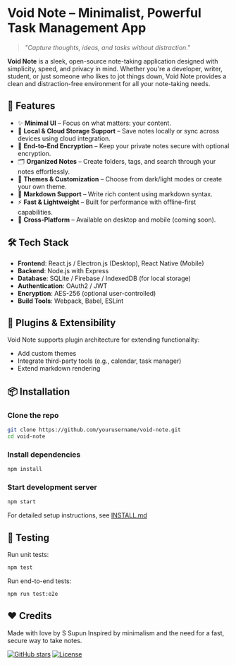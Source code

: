 #  Void Note – Minimalist, Powerful Task Management App

> *"Capture thoughts, ideas, and tasks without distraction."*

**Void Note** is a sleek, open-source note-taking application designed with simplicity, speed, and privacy in mind. Whether you're a developer, writer, student, or just someone who likes to jot things down, Void Note provides a clean and distraction-free environment for all your note-taking needs.

## 📌 Features

- ✨ **Minimal UI** – Focus on what matters: your content.
- 💾 **Local & Cloud Storage Support** – Save notes locally or sync across devices using cloud integration.
- 🔐 **End-to-End Encryption** – Keep your private notes secure with optional encryption.
- 🗂️ **Organized Notes** – Create folders, tags, and search through your notes effortlessly.
- 🎨 **Themes & Customization** – Choose from dark/light modes or create your own theme.
- 🧠 **Markdown Support** – Write rich content using markdown syntax.
- ⚡ **Fast & Lightweight** – Built for performance with offline-first capabilities.
- 📱 **Cross-Platform** – Available on desktop and mobile (coming soon).

## 🛠️ Tech Stack

- **Frontend**: React.js / Electron.js (Desktop), React Native (Mobile)
- **Backend**: Node.js with Express
- **Database**: SQLite / Firebase / IndexedDB (for local storage)
- **Authentication**: OAuth2 / JWT
- **Encryption**: AES-256 (optional user-controlled)
- **Build Tools**: Webpack, Babel, ESLint

## 🧩 Plugins & Extensibility

Void Note supports plugin architecture for extending functionality:
- Add custom themes
- Integrate third-party tools (e.g., calendar, task manager)
- Extend markdown rendering

## 📦 Installation

### Clone the repo

```bash
git clone https://github.com/yourusername/void-note.git
cd void-note
```

### Install dependencies

```bash
npm install
```

### Start development server

```bash
npm start
```

For detailed setup instructions, see [INSTALL.md](INSTALL.md)

## 🧪 Testing

Run unit tests:

```bash
npm test
```

Run end-to-end tests:

```bash
npm run test:e2e
```



## ❤️ Credits

Made with love by  S Supun 
Inspired by minimalism and the need for a fast, secure way to take notes.

[![GitHub stars](https://img.shields.io/github/stars/yourusername/void-note?style=social)](https://github.com/yourusername/void-note)
[![License](https://img.shields.io/badge/license-MIT-blue.svg)](https://opensource.org/licenses/MIT)

